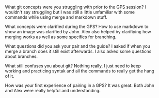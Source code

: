 
What git concepts were you struggling with prior to the GPS session?
I wouldn't say struggling but I was still a little unfamiliar with some commands while using merge and markdown stuff.

What concepts were clarified during the GPS?
How to use markdown to show an image was clarified by John. Alex also helped by clarifiying how merging works as well as some specifics for branching.

What questions did you ask your pair and the guide?
I asked if when you merge a branch does it still exist afterwards. I also asked some questions about branches.

What still confuses you about git?
Nothing really, I just need to keep working and practicing syntak and all the commands to really get the hang of it.

How was your first experience of pairing in a GPS?
It was great. Both John and Alex were really helpful and understanding.